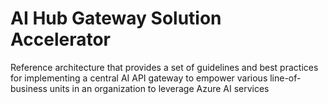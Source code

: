 # AI Hub Gateway Solution Accelerator
Reference architecture that provides a set of guidelines and best practices for implementing a central AI API gateway to empower various line-of-business units in an organization to leverage Azure AI services
